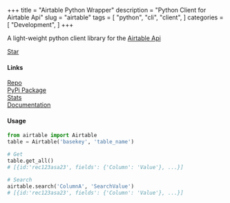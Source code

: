 +++
title = "Airtable Python Wrapper"
description = "Python Client for Airtable Api"
slug = "airtable"
tags = [
    "python",
    "cli",
    "client",
]
categories = [
    "Development",
]
+++

A light-weight python client library for the [Airtable Api](https://airtable.com/api)

<a class="github-button" href="https://github.com/gtalarico/airtable-python-wrapper" data-size="large" data-show-count="true" aria-label="Star gtalarico/airtable-python-wrapper on GitHub">Star</a>

#### Links

<div class="links">
    <i class="fab fa-github"></i>
    <a href="https://github.com/gtalarico/pipenv-pipes">Repo</a>
    <br>
    <i class="fab fa-python"></i>
    <a href="https://pypi.python.org/pypi/airtable-python-wrapper">PyPi Package</a>
    <br>
    <i class="fas fa-link"></i>
    <a href="https://pypistats.org/packages/airtable-python-wrapper">Stats</a>
    <br>
    <i class="fas fa-book-open"></i>
    <a href="https://airtable-python-wrapper.readthedocs.io">Documentation</a>
</div>

#### Usage
```python
from airtable import Airtable
table = Airtable('basekey', 'table_name')

# Get
table.get_all()
# [{id:'rec123asa23', fields': {'Column': 'Value'}, ...}]

# Search
airtable.search('ColumnA', 'SearchValue')
# [{id:'rec123asa23', fields': {'Column': 'Value'}, ...}]
```






